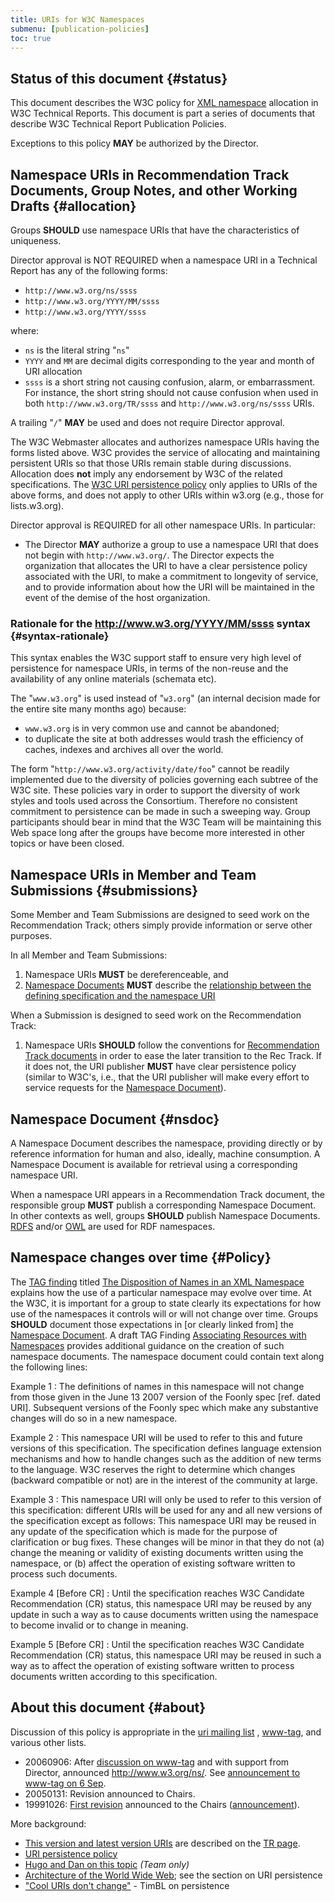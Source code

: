 ```yaml
---
title: URIs for W3C Namespaces
submenu: [publication-policies]
toc: true
---
```


## Status of this document  {#status}

This document describes the W3C policy for [XML namespace](https://www.w3.org/TR/xml-names11/) allocation in W3C Technical Reports. This document is part a series of documents that describe W3C Technical Report Publication Policies.

Exceptions to this policy **MAY** be authorized by the Director.

## Namespace URIs in Recommendation Track Documents, Group Notes, and other Working Drafts  {#allocation}

Groups **SHOULD** use namespace URIs that have the characteristics of uniqueness.

Director approval is NOT REQUIRED when a namespace URI in a Technical Report has any of the following forms:

- `http://www.w3.org/ns/ssss`
- `http://www.w3.org/YYYY/MM/ssss`
- `http://www.w3.org/YYYY/ssss`

where:

- `ns` is the literal string "`ns`"
- `YYYY` and `MM` are decimal digits corresponding to the year and month of URI allocation
- `ssss` is a short string not causing confusion, alarm, or embarrassment. For instance, the short string should not cause confusion when used in both `http://www.w3.org/TR/ssss` and `http://www.w3.org/ns/ssss` URIs.

A trailing "`/`" **MAY** be used and does not require Director approval.

The W3C Webmaster allocates and authorizes namespace URIs having the forms listed above. W3C provides the service of allocating and maintaining persistent URIs so that those URIs remain stable during discussions. Allocation does **not** imply any endorsement by W3C of the related specifications. The [W3C URI persistence policy](https://www.w3.org/policies/uri-persistence/) only applies to URIs of the above forms, and does not apply to other URIs within w3.org (e.g., those for lists.w3.org).

Director approval is REQUIRED for all other namespace URIs. In particular:

- The Director **MAY** authorize a group to use a namespace URI that does not begin with `http://www.w3.org/`. The Director expects the organization that allocates the URI to have a clear persistence policy associated with the URI, to make a commitment to longevity of service, and to provide information about how the URI will be maintained in the event of the demise of the host organization.

### Rationale for the http://www.w3.org/YYYY/MM/ssss syntax  {#syntax-rationale}

This syntax enables the W3C support staff to ensure very high level of persistence for namespace URIs, in terms of the non-reuse and the availability of any online materials (schemata etc).

The "`www.w3.org`" is used instead of "`w3.org`" (an internal decision made for the entire site many months ago) because:

- `www.w3.org` is in very common use and cannot be abandoned;
- to duplicate the site at both addresses would trash the efficiency of caches, indexes and archives all over the world.

The form "`http://www.w3.org/activity/date/foo`" cannot be readily implemented due to the diversity of policies governing each subtree of the W3C site. These policies vary in order to support the diversity of work styles and tools used across the Consortium. Therefore no consistent commitment to persistence can be made in such a sweeping way. Group participants should bear in mind that the W3C Team will be maintaining this Web space long after the groups have become more interested in other topics or have been closed.

## Namespace URIs in Member and Team Submissions  {#submissions}

Some Member and Team Submissions are designed to seed work on the Recommendation Track; others simply provide information or serve other purposes.

In all Member and Team Submissions:

1. Namespace URIs **MUST** be dereferenceable, and
2. [Namespace Documents](#nsdoc) **MUST** describe the [relationship between the defining specification and the namespace URI](#Policy)

When a Submission is designed to seed work on the Recommendation Track:

1. Namespace URIs **SHOULD** follow the conventions for [Recommendation Track documents](https://www.w3.org/2005/07/13-pubrules-about#rectrack) in order to ease the later transition to the Rec Track. If it does not, the URI publisher **MUST** have clear persistence policy (similar to W3C's, i.e., that the URI publisher will make every effort to service requests for the [Namespace Document](#nsdoc)).

## Namespace Document  {#nsdoc}

A Namespace Document describes the namespace, providing directly or by reference information for human and also, ideally, machine consumption. A Namespace Document is available for retrieval using a corresponding namespace URI.

When a namespace URI appears in a Recommendation Track document, the responsible group **MUST** publish a corresponding Namespace Document. In other contexts as well, groups **SHOULD** publish Namespace Documents. [RDFS](https://www.w3.org/TR/rdf-schema/) and/or [OWL](https://www.w3.org/TR/owl-ref/) are used for RDF namespaces.

## Namespace changes over time  {#Policy}

The [TAG finding](https://www.w3.org/2001/tag/findings) titled [The Disposition of Names in an XML Namespace](https://www.w3.org/2001/tag/doc/namespaceState.html) explains how the use of a particular namespace may evolve over time. At the W3C, it is important for a group to state clearly its expectations for how use of the namespaces it controls will or will not change over time. Groups **SHOULD** document those expectations in \[or clearly linked from] the [Namespace Document](#nsdoc). A draft TAG Finding [Associating Resources with Namespaces](https://www.w3.org/2001/tag/doc/nsDocuments/) provides additional guidance on the creation of such namespace documents. The namespace document could contain text along the following lines:

Example 1
: The definitions of names in this namespace will not change from those given in the June 13 2007 version of the Foonly spec \[ref. dated URI]. Subsequent versions of the Foonly spec which make any substantive changes will do so in a new namespace.

Example 2
: This namespace URI will be used to refer to this and future versions of this specification. The specification defines language extension mechanisms and how to handle changes such as the addition of new terms to the language. W3C reserves the right to determine which changes (backward compatible or not) are in the interest of the community at large.

Example 3
: This namespace URI will only be used to refer to this version of this specification: different URIs will be used for any and all new versions of the specification except as follows: This namespace URI may be reused in any update of the specification which is made for the purpose of clarification or bug fixes. These changes will be minor in that they do not (a) change the meaning or validity of existing documents written using the namespace, or (b) affect the operation of existing software written to process such documents.

Example 4 \[Before CR]
: Until the specification reaches W3C Candidate Recommendation (CR) status, this namespace URI may be reused by any update in such a way as to cause documents written using the namespace to become invalid or to change in meaning.

Example 5 \[Before CR]
: Until the specification reaches W3C Candidate Recommendation (CR) status, this namespace URI may be reused in such a way as to affect the operation of existing software written to process documents written according to this specification.

## About this document  {#about}

Discussion of this policy is appropriate in the [uri mailing list](https://lists.w3.org/Archives/Public/uri/) , [www-tag](https://lists.w3.org/Archives/Public/www-tag/), and various other lists.

- 20060906: After [discussion on www-tag](https://lists.w3.org/Archives/Public/www-tag/2006Aug/0081.html) and with support from Director, announced http://www.w3.org/ns/. See [announcement to www-tag on 6 Sep](https://lists.w3.org/Archives/Public/www-tag/2006Sep/0039.html).
- 20050131: Revision announced to Chairs.
- 19991026: [First revision](https://www.w3.org/1999/10/nsuri) announced to the Chairs ([announcement](https://lists.w3.org/Archives/Member/chairs/1999OctDec/0019.html)).

More background:

- [This version and latest version URIs](https://www.w3.org/TR/#versioning) are described on the [TR page](https://www.w3.org/TR/).
- [URI persistence policy](https://www.w3.org/policies/uri-persistence/)
- [Hugo and Dan on this topic](https://www.w3.org/1999/10/20-namespace-uris) _(Team only)_
- [Architecture of the World Wide Web](https://www.w3.org/TR/webarch/); see the section on URI persistence
- ["Cool URIs don't change"](https://www.w3.org/Provider/Style/URI) - TimBL on persistence
